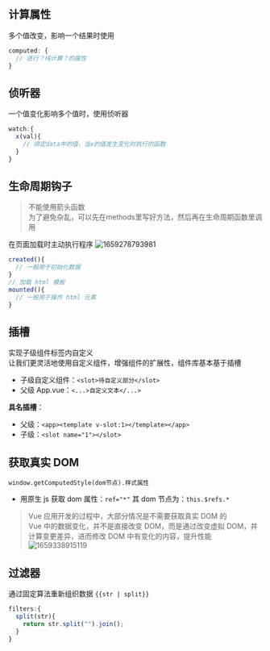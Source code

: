 ## 计算属性

多个值改变，影响一个结果时使用

```js
computed: {
  // 进行？纯计算？的属性
}
```

## 侦听器

一个值变化影响多个值时，使用侦听器

```js
watch:{
  x(val){
    // 绑定data中的值，当x的值发生变化时执行的函数
  }
}
```

## 生命周期钩子

> 不能使用箭头函数  
> 为了避免杂乱，可以先在methods里写好方法，然后再在生命周期函数里调用

在页面加载时主动执行程序
![1659278793981](@img/1659278793981.png)

```js
created(){
  // 一般用于初始化数据
}
// 加载 html 模板
mounted(){
  // 一般用于操作 html 元素
}
```

## 插槽

实现子级组件标签内自定义  
让我们更灵活地使用自定义组件，增强组件的扩展性，组件库基本基于插槽

- 子级自定义组件：`<slot>待自定义部分</slot>`
- 父级 App.vue：`<...>自定义文本</...>`

**具名插槽**：

- 父级：`<app><template v-slot:1></template></app>`
- 子级：`<slot name="1"></slot>`

## 获取真实 DOM

`window.getComputedStyle(dom节点).样式属性`

- 用原生 js 获取 dom
  属性：`ref="*"` 其 dom 节点为：`this.$refs.*`

> Vue 应用开发的过程中，大部分情况是不需要获取真实 DOM 的  
> Vue 中的数据变化，并不是直接改变 DOM，而是通过改变虚拟 DOM，并计算变更差异，进而修改 DOM 中有变化的内容，提升性能  
> ![1659338915119](@img/1659338915119.png)

## 过滤器

通过固定算法重新组织数据 `{{str | split}}`

```js
filters:{
  split(str){
    return str.split("").join();
  }
}
```
